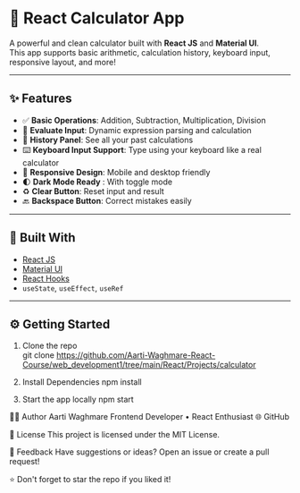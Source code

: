 # 🔢 React Calculator App

A powerful and clean calculator built with **React JS** and **Material UI**.  
This app supports basic arithmetic, calculation history, keyboard input, responsive layout, and more!

---


## ✨ Features

- ✅ **Basic Operations**: Addition, Subtraction, Multiplication, Division
- 🧠 **Evaluate Input**: Dynamic expression parsing and calculation
- 📜 **History Panel**: See all your past calculations 
- ⌨️ **Keyboard Input Support**: Type using your keyboard like a real calculator
- 📱 **Responsive Design**: Mobile and desktop friendly
- 🌓 **Dark Mode Ready** : With toggle mode
- ♻️ **Clear Button**: Reset input and result
- 🔙 **Backspace Button**: Correct mistakes easily

---


## 🧩 Built With

- [React JS](https://reactjs.org/)
- [Material UI](https://mui.com/)
- [React Hooks](https://reactjs.org/docs/hooks-intro.html)
- `useState`, `useEffect`, `useRef`

---


## ⚙️ Getting Started

1. Clone the repo  
   git clone https://github.com/Aarti-Waghmare-React-Course/web_development1/tree/main/React/Projects/calculator

2. Install Dependencies
   npm install

3. Start the app locally
   npm start


 🙋‍♀️ Author
Aarti Waghmare
Frontend Developer • React Enthusiast
🌐 GitHub


🏁 License
This project is licensed under the MIT License.


📢 Feedback
Have suggestions or ideas? Open an issue or create a pull request!


⭐ Don't forget to star the repo if you liked it!

